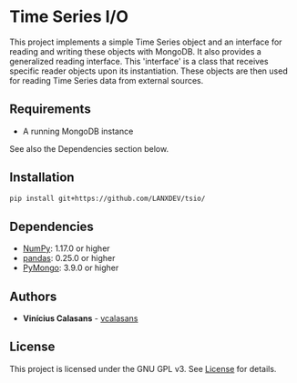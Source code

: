 # Time Series I/O

This project implements a simple Time Series object and an interface for reading and writing these objects with MongoDB.
It also provides a generalized reading interface. This 'interface' is a class that receives specific reader objects upon
its instantiation. These objects are then used for reading Time Series data from external sources.

## Requirements
- A running MongoDB instance

See also the Dependencies section below.

## Installation

```sh
pip install git+https://github.com/LANXDEV/tsio/
```

## Dependencies
- [NumPy](https://www.numpy.org): 1.17.0 or higher
- [pandas](https://pandas.pydata.org/): 0.25.0 or higher
- [PyMongo](https://api.mongodb.com/python/current/): 3.9.0 or higher


## Authors
* **Vinícius Calasans** - [vcalasans](https://github.com/vcalasans)


## License

This project is licensed under the GNU GPL v3. See [License](LICENSE) for details.
